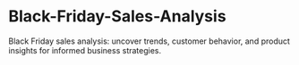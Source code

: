 # Black-Friday-Sales-Analysis
Black Friday sales analysis: uncover trends, customer behavior, and product insights for informed business strategies.


